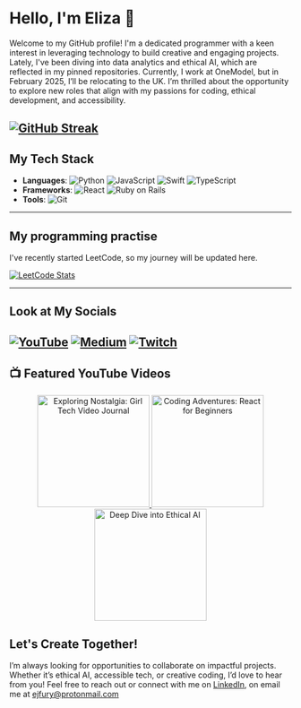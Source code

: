 # Hello, I'm Eliza 👋


Welcome to my GitHub profile! I'm a dedicated programmer with a keen interest in leveraging technology to build creative and engaging projects. Lately, I've been diving into data analytics and ethical AI, which are reflected in my pinned repositories. Currently, I work at OneModel, but in February 2025, I’ll be relocating to the UK. I’m thrilled about the opportunity to explore new roles that align with my passions for coding, ethical development, and accessibility.

[![GitHub Streak](https://streak-stats.demolab.com/?user=Efury1)](https://git.io/streak-stats)
---

## My Tech Stack

- **Languages**: ![Python](https://img.shields.io/badge/-Python-3776AB?logo=python&logoColor=white) ![JavaScript](https://img.shields.io/badge/-JavaScript-F7DF1E?logo=javascript&logoColor=white) ![Swift](https://img.shields.io/badge/-Swift-FA7343?logo=swift&logoColor=white) ![TypeScript](https://img.shields.io/badge/-TypeScript-3178C6?logo=typescript&logoColor=white)
- **Frameworks**: ![React](https://img.shields.io/badge/-React-61DAFB?logo=react&logoColor=white) ![Ruby on Rails](https://img.shields.io/badge/-Ruby_on_Rails-CC0000?logo=rubyonrails&logoColor=white)
- **Tools**: ![Git](https://img.shields.io/badge/-Git-F05032?logo=git&logoColor=white)

---

## My programming practise
I've recently started LeetCode, so my journey will be updated here.

[![LeetCode Stats](https://leetcode-stats-card.vercel.app/api?username=EJFury1&theme=dark)](https://leetcode.com/EJFury1/)

---

## Look at My Socials

[![YouTube](https://img.shields.io/badge/YouTube-Channel-FF0000?logo=youtube&logoColor=white)](https://www.youtube.com/channel/UCCwlIqh6VjXceir9BHMl_YQ)
[![Medium](https://img.shields.io/badge/Medium-Blog-12100E?logo=medium&logoColor=white)](https://medium.com/@girlchronicallyonline)
[![Twitch](https://img.shields.io/badge/-Twitch-9146FF?logo=twitch&logoColor=white)](https://www.twitch.tv/girlchronicallyonline)
---

## 📺 Featured YouTube Videos

<div align="center"> <a href="https://www.youtube.com/watch?v=N73EDqPEJTw&t=3s"> <img src="https://img.youtube.com/vi/N73EDqPEJTw/0.jpg" alt="Exploring Nostalgia: Girl Tech Video Journal" width="200"> </a> <a href="https://www.youtube.com/watch?v=acHNolwi39s&t=7s"> <img src="https://img.youtube.com/vi/acHNolwi39s/0.jpg" alt="Coding Adventures: React for Beginners" width="200"> </a> <a href="https://www.youtube.com/watch?v=hdtDpbHnw38&t=333s"> <img src="https://img.youtube.com/vi/hdtDpbHnw38/0.jpg" alt="Deep Dive into Ethical AI" width="200"> </a> </div>


## Let's Create Together!
I’m always looking for opportunities to collaborate on impactful projects. Whether it’s ethical AI, accessible tech, or creative coding, I’d love to hear from you! Feel free to reach out or connect with me on [LinkedIn](https://www.linkedin.com/in/eliza-fury-3004b3110/), on email me at [ejfury@protonmail.com](mailto:ejfury@protonmail.com)

